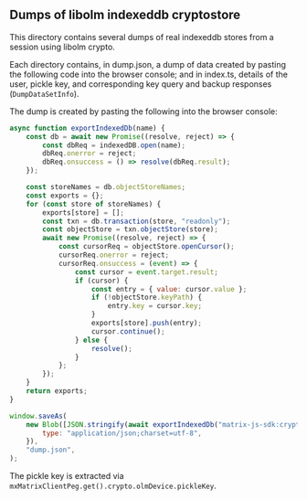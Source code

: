 ## Dumps of libolm indexeddb cryptostore

This directory contains several dumps of real indexeddb stores from a session using
libolm crypto.

Each directory contains, in dump.json, a dump of data created by pasting the following
code into the browser console; and in index.ts, details of the user, pickle key,
and corresponding key query and backup responses (`DumpDataSetInfo`).

The dump is created by pasting the following into the browser console:

```javascript
async function exportIndexedDb(name) {
    const db = await new Promise((resolve, reject) => {
        const dbReq = indexedDB.open(name);
        dbReq.onerror = reject;
        dbReq.onsuccess = () => resolve(dbReq.result);
    });

    const storeNames = db.objectStoreNames;
    const exports = {};
    for (const store of storeNames) {
        exports[store] = [];
        const txn = db.transaction(store, "readonly");
        const objectStore = txn.objectStore(store);
        await new Promise((resolve, reject) => {
            const cursorReq = objectStore.openCursor();
            cursorReq.onerror = reject;
            cursorReq.onsuccess = (event) => {
                const cursor = event.target.result;
                if (cursor) {
                    const entry = { value: cursor.value };
                    if (!objectStore.keyPath) {
                        entry.key = cursor.key;
                    }
                    exports[store].push(entry);
                    cursor.continue();
                } else {
                    resolve();
                }
            };
        });
    }
    return exports;
}

window.saveAs(
    new Blob([JSON.stringify(await exportIndexedDb("matrix-js-sdk:crypto"), null, 2)], {
        type: "application/json;charset=utf-8",
    }),
    "dump.json",
);
```

The pickle key is extracted via `mxMatrixClientPeg.get().crypto.olmDevice.pickleKey`.
